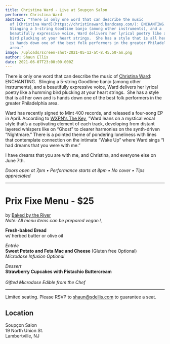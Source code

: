 ```yaml
---
title: Christina Ward - Live at Soupçon Salon
performer: Christina Ward
abstract: "There is only one word that can describe the music
  of [Christina Ward](https://christinaward.bandcamp.com/): ENCHANTING. 
  Slinging a 5-string Goodtime banjo (among other instruments), and a
  beautifully expressive voice, Ward delivers her lyrical poetry like a humming
  bird plucking at your heart strings.  She has a style that is all her own and
  is hands down one of the best folk performers in the greater Philadelphia
  area."
image: /uploads/screen-shot-2021-05-12-at-8.45.50-am.png
author: Shaun Ellis
date: 2021-06-07T23:00:00.000Z
---
```

There is only one word that can describe the music of [Christina Ward](https://christinaward.bandcamp.com/): ENCHANTING.  Slinging a 5-string Goodtime banjo (among other instruments), and a beautifully expressive voice, Ward delivers her lyrical poetry like a humming bird plucking at your heart strings.  She has a style that is all her own and is hands down one of the best folk performers in the greater Philadelphia area.  

Ward has recently signed to Mint 400 records, and released a four-song EP in April. According to [WXPN's The Key](https://thekey.xpn.org/2021/04/19/christina-ward-rent/), "Ward leans on a mystical vocal style that’s a captivating element of each track, developing from distant layered whispers like on “Ghost” to clearer harmonies on the synth-driven “Nightmare.” There is a pointed theme of pondering loneliness with lines that contemplate connection on the intimate “Wake Up” where Ward sings “I had dreams that you were with me.”

I have dreams that you are with me, and Christina, and everyone else on June 7th.

*Doors open at 7pm • Performance starts at 8pm • No cover • Tips appreciated*

- - -

# Prix Fixe Menu - $25

by [Baked by the River](https://bakedbytheriver.com/)<br/>
*Note: All menu items can be prepared vegan.*\

**Fresh-baked Bread**<br/>
w/ herbed butter or olive oil

*Entrée*<br/>
**Sweet Potato and Feta Mac and Cheese** (Gluten free Optional)<br/>
*Microdose Infusion Optional*

*Dessert*<br/>
**Strawberry Cupcakes with Pistachio Buttercream**<br/>\
*Gifted Microdose Edible from the Chef*
<br/>

- - -

Limited seating. Please RSVP to shaun@sdellis.com to guarantee a seat.

## Location

Soupçon Salon<br/>
19 North Union St.<br/>
Lambertville, NJ